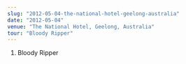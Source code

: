 ```yaml
---
slug: "2012-05-04-the-national-hotel-geelong-australia"
date: "2012-05-04"
venue: "The National Hotel, Geelong, Australia"
tour: "Bloody Ripper"
---
```



 1. Bloody Ripper


